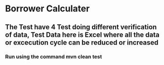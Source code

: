 # Borrower Calculater
## The Test have 4 Test doing different verification of data, Test Data here is Excel where all the data or excecution cycle can be reduced or increased
### Run using the command mvn clean test

